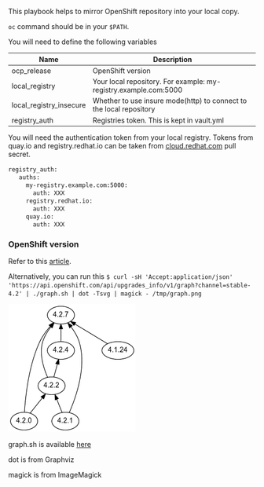 This playbook helps to mirror OpenShift repository into your local copy. 

`oc` command should be in your `$PATH`.

You will need to define the following variables

| Name | Description |
| -- | -- |
| ocp_release | OpenShift version | 
| local_registry |  Your local repository. For example: my-registry.example.com:5000 |local_repository | The local repository for the mirror | 
|local_registry_insecure | Whether to use insure mode(http) to connect to the local repository |
| registry_auth | Registries token. This is kept in vault.yml | 

You will need the authentication token from your local registry. Tokens from quay.io and registry.redhat.io can be taken from [cloud.redhat.com](https://cloud.redhat.com) pull secret. 

```
registry_auth:
   auths:
     my-registry.example.com:5000: 
       auth: XXX
     registry.redhat.io:
       auth: XXX
     quay.io:
       auth: XXX
```

### OpenShift version

Refer to this [article](https://access.redhat.com/solutions/4583231).

Alternatively, you can run this
`$ curl -sH 'Accept:application/json' 'https://api.openshift.com/api/upgrades_info/v1/graph?channel=stable-4.2' | ./graph.sh | dot -Tsvg | magick - /tmp/graph.png`

![graph](images/graph.png)

graph.sh is available [here](https://github.com/openshift/cincinnati/blob/master/hack/graph.sh)

dot is from Graphviz

magick is from ImageMagick
